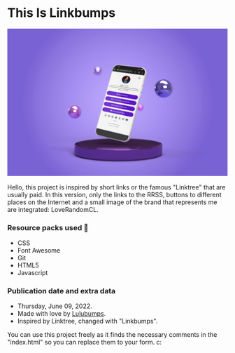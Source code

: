 # This Is Linkbumps
<img src="/assets/img/readme-example.jpg" alt="Website Screenshot"/>

Hello, this project is inspired by short links or the famous "Linktree" that are usually paid.
In this version, only the links to the RRSS, buttons to different places on the Internet and a small image of the brand that represents me are integrated: LoveRandomCL.

### Resource packs used 🔧
* CSS
* Font Awesome
* Git
* HTML5
* Javascript

### Publication date and extra data
* Thursday, June 09, 2022.
* Made with love by [Lulubumps](https://github.com/lulubumps).
* Inspired by Linktree, changed with "Linkbumps".

You can use this project freely as it finds the necessary comments in the "index.html" so you can replace them to your form. c: